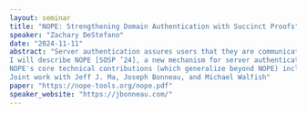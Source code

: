 ```yaml
---
layout: seminar
title: "NOPE: Strengthening Domain Authentication with Succinct Proofs"
speaker: "Zachary DeStefano"
date: "2024-11-11"
abstract: "Server authentication assures users that they are communicating with a server that genuinely represents a claimed domain. Today, server authentication relies on certification authorities (CAs), third parties who sign statements binding public keys to domains. CAs remain a weak spot in Internet security, as any faulty CA can issue a certificate for any domain.
I will describe NOPE [SOSP ’24], a new mechanism for server authentication that uses succinct proofs (for example, zero-knowledge proofs) to prove that a DNSSEC chain exists that links a public key to a specified domain. The use of DNSSEC dramatically reduces reliance on CAs, and the small size of the proofs enables compatibility with legacy infrastructure, including TLS servers, certificate formats, and certificate transparency. NOPE proofs add little performance overhead to clients, increasing the size of a typical certificate chain by about 10% and requiring just over 1 ms to verify.
NOPE's core technical contributions (which generalize beyond NOPE) include efficient techniques for representing parsing and cryptographic operations within succinct proofs, which reduce proof generation time and memory requirements by nearly an order of magnitude.
Joint work with Jeff J. Ma, Joseph Bonneau, and Michael Walfish"
paper: "https://nope-tools.org/nope.pdf"
speaker_website: "https://jbonneau.com/"
---
```


